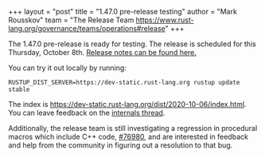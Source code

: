 +++
layout = "post"
title = "1.47.0 pre-release testing"
author = "Mark Rousskov"
team = "The Release Team <https://www.rust-lang.org/governance/teams/operations#release>"
+++

The 1.47.0 pre-release is ready for testing. The release is scheduled for this
Thursday, October 8th. [Release notes can be found here.][relnotes]

You can try it out locally by running:

```plain
RUSTUP_DIST_SERVER=https://dev-static.rust-lang.org rustup update stable
```

The index is <https://dev-static.rust-lang.org/dist/2020-10-06/index.html>. You
can leave feedback on the [internals thread][internals].

Additionally, the release team is still investigating a regression in procedural
macros which include C++ code, [#76980], and are interested in feedback and help
from the community in figuring out a resolution to that bug.

[#76980]: https://github.com/rust-lang/rust/issues/76980
[relnotes]: https://github.com/rust-lang/rust/blob/stable/RELEASES.md#version-1470-2020-10-08
[internals]: https://internals.rust-lang.org/t/1-47-0-pre-release-testing/
